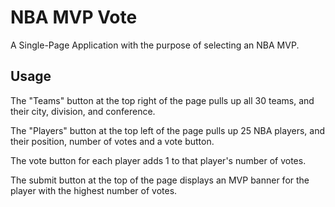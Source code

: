 # NBA MVP Vote

A Single-Page Application with the purpose of selecting an NBA MVP.

## Usage

The "Teams" button at the top right of the page pulls up all 30 teams, and their city, division, and conference.

The "Players" button at the top left of the page pulls up 25 NBA players, and their position, number of votes and a vote button.

The vote button for each player adds 1 to that player's number of votes.

The submit button at the top of the page displays an MVP banner for the player with the highest number of votes.
